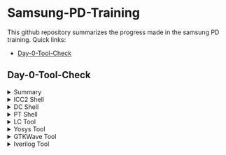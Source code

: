 # Samsung-PD-Training
This github repository summarizes the progress made in the samsung PD training. Quick links:

- [Day-0-Tool-Check](#day-0-Tool-Check)
  
## Day-0-Tool-Check
<details>
 <summary> Summary </summary>
Tool Check done for:
  >icc2_shell
  >pt_shell
  >dc_shell
  >lc_shell
  >Yosys
  >Gtkwave
  >Iverilog
</details>	
	
<details>
 <summary> ICC2 Shell </summary>

     
Below is the screenshot showing sucessful launch of icc2_shell:

<img width="1080" alt="yosys.png" src="https://github.com/05TharunKM/Samsung-PD-Training-/blob/b3d5ff03de18f59014c429833e49d704690d5c01/docs/assets/images/yosys.png">
</details>

<details>
 <summary> DC Shell </summary>

     
Below is the screenshot showing sucessful launch of icc2_shell:

<img width="1080" alt="yosys.png" src="https://github.com/05TharunKM/Samsung-PD-Training-/blob/b3d5ff03de18f59014c429833e49d704690d5c01/docs/assets/images/yosys.png">
</details>

<details>
 <summary> PT Shell </summary>

     
Below is the screenshot showing sucessful launch of icc2_shell:

<img width="1080" alt="yosys.png" src="https://github.com/05TharunKM/Samsung-PD-Training-/blob/b3d5ff03de18f59014c429833e49d704690d5c01/docs/assets/images/yosys.png">
</details>

<details>
 <summary> LC Tool </summary>

     
Below is the screenshot showing sucessful launch of icc2_shell:

<img width="1080" alt="yosys.png" src="https://github.com/05TharunKM/Samsung-PD-Training-/blob/b3d5ff03de18f59014c429833e49d704690d5c01/docs/assets/images/yosys.png">
</details>

 <details>
 <summary> Yosys Tool </summary>

     
Below is the screenshot showing sucessful launch of icc2_shell:

<img width="1080" alt="yosys.png" src="https://github.com/05TharunKM/Samsung-PD-Training-/blob/b3d5ff03de18f59014c429833e49d704690d5c01/docs/assets/images/yosys.png">
</details>

<details>
 <summary> GTKWave Tool </summary>

     
Below is the screenshot showing sucessful launch of icc2_shell:

<img width="1080" alt="yosys.png" src="https://github.com/05TharunKM/Samsung-PD-Training-/blob/b3d5ff03de18f59014c429833e49d704690d5c01/docs/assets/images/yosys.png">
</details>

<details>
 <summary> Iverilog Tool </summary>

     
Below is the screenshot showing sucessful launch of icc2_shell:

<img width="1080" alt="yosys.png" src="https://github.com/05TharunKM/Samsung-PD-Training-/blob/b3d5ff03de18f59014c429833e49d704690d5c01/docs/assets/images/yosys.png">
</details>

